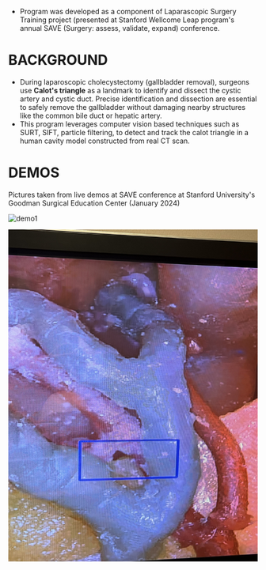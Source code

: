 - Program was developed as a component of Laparascopic Surgery Training project (presented at Stanford Wellcome Leap program's annual SAVE (Surgery: assess, validate, expand) conference.

# BACKGROUND
- During laparoscopic cholecystectomy (gallbladder removal), surgeons use **Calot's triangle** as a landmark to identify and dissect the cystic artery and cystic duct. Precise identification and dissection are essential to safely remove the gallbladder without damaging nearby structures like the common bile duct or hepatic artery.
- This program leverages computer vision based techniques such as SURT, SIFT, particle filtering, to detect and track the calot triangle in a human cavity model constructed from real CT scan.

# DEMOS
Pictures taken from live demos at SAVE conference at Stanford University's Goodman Surgical Education Center (January 2024)

![demo1](demo1.jpg)


![demo2](demo2.jpg)


